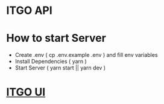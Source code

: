 # ITGO API

# How to start Server

- Create .env ( cp .env.example .env ) and fill env variables
- Install Dependencies ( yarn )
- Start Server ( yarn start || yarn dev )

# [ITGO UI](https://github.com/khanguyen01it/itgo-ui-react-typescript)
